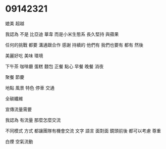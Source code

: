 # 09142321
媲美 超越

我認為 不是 比亞迪 華韋 而是小米生態系 長久堅持
與蘋果

任何的挑戰 
都要 溝通跟合作 感謝
持續的
他們有 我們也要有
都有 然後

美麗好吃 美味 環境

下午茶 咖啡廳 蛋糕 麵包
正餐 點心 早餐 晚餐 消夜 

聚餐 節慶 

地點 風景 
特色 停車 交通

全碳纖維

宣傳流量需要

我認為 有流量
那麼怎麼交流

不同模式 方式 都讓團隊有機會交流
文字 語言 面對面 鏡頭前後 都可以考慮 尊重

白煙 空氣流動

